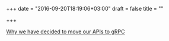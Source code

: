 +++
date = "2016-09-20T18:19:06+03:00"
draft = false
title = ""

+++

<p><a href="http://www.grpc.io/blog/">Why we have decided to move our APIs to gRPC </a></p>
